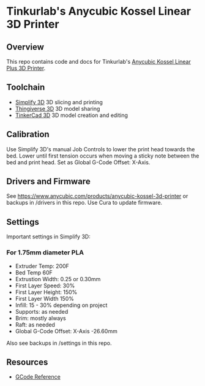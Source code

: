 # Tinkurlab's Anycubic Kossel Linear 3D Printer

## Overview

This repo contains code and docs for Tinkurlab's [Anycubic Kossel Linear Plus 3D Printer](https://github.com/TinkurLab/3D-Printing).

## Toolchain

- [Simplify 3D](https://www.simplify3d.com/) 3D slicing and printing
- [Thingiverse 3D](https://www.thingiverse.com/) 3D model sharing
- [TinkerCad 3D](https://www.tinkercad.com/) 3D model creation and editing

## Calibration

Use Simplify 3D's manual Job Controls to lower the print head towards the bed. Lower until first tension occurs when moving a sticky note between the bed and print head. Set as Global G-Code Offset: X-Axis.

## Drivers and Firmware

See https://www.anycubic.com/products/anycubic-kossel-3d-printer or backups in /drivers in this repo.  Use Cura to update firmware.

## Settings

Important settings in Simplify 3D:

### For 1.75mm diameter PLA

- Extruder Temp: 200F
- Bed Temp 60F
- Extrustion Width: 0.25 or 0.30mm
- First Layer Speed: 30%
- First Layer Height: 150%
- First Layer Width 150%
- Infill: 15 - 30% depending on project
- Supports: as needed
- Brim: mostly always
- Raft: as needed
- Global G-Code Offset: X-Axis -26.60mm

Also see backups in /settings in this repo.

## Resources

- [GCode Reference](http://reprap.org/wiki/G-code)
